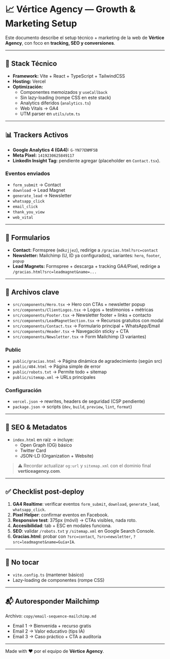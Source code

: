 # 📈 Vértice Agency — Growth & Marketing Setup

Este documento describe el setup técnico + marketing de la web de **Vértice Agency**, con foco en **tracking, SEO y conversiones**.

---

## 🚀 Stack Técnico

- **Framework:** Vite + React + TypeScript + TailwindCSS
- **Hosting:** Vercel
- **Optimización:**
  - Componentes memoizados y `useCallback`
  - Sin lazy-loading (rompe CSS en este stack)
  - Analytics diferidos (`analytics.ts`)
  - Web Vitals → GA4
  - UTM parser en `utils/utm.ts`

---

## 📊 Trackers Activos

- **Google Analytics 4 (GA4):** `G-YN77ENMF5B`
- **Meta Pixel:** `1419230625849117`
- **LinkedIn Insight Tag:** pendiente agregar (placeholder en `Contact.tsx`).

### Eventos enviados

- `form_submit` → Contact
- `download` → Lead Magnet
- `generate_lead` → Newsletter
- `whatsapp_click`
- `email_click`
- `thank_you_view`
- `web_vital`

---

## 📝 Formularios

- **Contact:** Formspree (`mdkzjjez`), redirige a `/gracias.html?src=contact`
- **Newsletter:** Mailchimp (U, ID ya configurados), variantes: `hero`, `footer`, `popup`
- **Lead Magnets:** Formspree + descarga + tracking GA4/Pixel, redirige a `/gracias.html?src=leadmagnet&name=...`

---

## 📂 Archivos clave

- `src/components/Hero.tsx` → Hero con CTAs + newsletter popup
- `src/components/ClientLogos.tsx` → Logos + testimonios + métricas
- `src/components/Footer.tsx` → Newsletter footer + links + contacto
- `src/components/LeadMagnetSection.tsx` → Recursos gratuitos con modal
- `src/components/Contact.tsx` → Formulario principal + WhatsApp/Email
- `src/components/Header.tsx` → Navegación sticky + CTA
- `src/components/Newsletter.tsx` → Form Mailchimp (3 variantes)

### Public

- `public/gracias.html` → Página dinámica de agradecimiento (según src)
- `public/404.html` → Página simple de error
- `public/robots.txt` → Permite todo + sitemap
- `public/sitemap.xml` → URLs principales

### Configuración

- `vercel.json` → rewrites, headers de seguridad (CSP pendiente)
- `package.json` → scripts (`dev`, `build`, `preview`, `lint`, `format`)

---

## 🔎 SEO & Metadatos

- `index.html` en raíz → incluye:
  - Open Graph (OG) básico
  - Twitter Card
  - JSON-LD (Organization + Website)

> ⚠️ Recordar actualizar `og:url` y `sitemap.xml` con el dominio final **verticeagency.com**.

---

## ✅ Checklist post-deploy

1. **GA4 Realtime**: verificar eventos `form_submit`, `download`, `generate_lead`, `whatsapp_click`.
2. **Pixel Helper**: confirmar eventos en Facebook.
3. **Responsive test**: 375px (móvil) → CTAs visibles, nada roto.
4. **Accesibilidad**: tab + ESC en modales funciona.
5. **SEO**: validar `/robots.txt` y `/sitemap.xml` en Google Search Console.
6. **Gracias.html**: probar con `?src=contact`, `?src=newsletter`, `?src=leadmagnet&name=Guía+IA`.

---

## 🚫 No tocar

- `vite.config.ts` (mantener básico)
- Lazy-loading de componentes (rompe CSS)

---

## 📬 Autoresponder Mailchimp

Archivo: `copy/email-sequence-mailchimp.md`

- Email 1 → Bienvenida + recurso gratis
- Email 2 → Valor educativo (tips IA)
- Email 3 → Caso práctico + CTA a auditoría

---

Made with ❤️ por el equipo de **Vértice Agency**.
